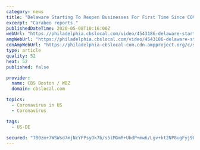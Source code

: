 ```yaml
---
category: news
title: "Delaware Starting To Reopen Businesses For First Time Since COVID-19 Outbreak"
excerpt: "Carabeo reports."
publishedDateTime: 2020-05-08T10:16:00Z
webUrl: "https://philadelphia.cbslocal.com/video/4543186-delaware-starting-to-reopen-businesses-for-first-time-since-covid-19-outbreak/"
ampWebUrl: "https://philadelphia.cbslocal.com/video/4543186-delaware-starting-to-reopen-businesses-for-first-time-since-covid-19-outbreak/amp/"
cdnAmpWebUrl: "https://philadelphia-cbslocal-com.cdn.ampproject.org/c/s/philadelphia.cbslocal.com/video/4543186-delaware-starting-to-reopen-businesses-for-first-time-since-covid-19-outbreak/amp/"
type: article
quality: 52
heat: 52
published: false

provider:
  name: CBS Boston / WBZ
  domain: cbslocal.com

topics:
  - Coronavirus in US
  - Coronavirus

tags:
  - US-DE

secured: "7B0zm+7WSWsd7mjNcYPPsyOk7b/s5lMGmR+UbdP+mw6/Lgv+kt2NP8ugFyj90tp7KlBwF9JgqbFpfBSrAFTsuTXxzsJvf1c+jB7UfmaRawQZHOb/FKopzQhnljUU/dUaoVqiYHa+RTbfTJVwg7ibhKiRCBgW4q1vJd405LCf26mlnTlJcPtk34lvaMANidi33khL/TOOt8ttq3kneYRYUr6PQghgOPivB+qObID+9vWux50kNQ+CX0oPxvnNb7LcOiCwmKKRfP6Suse0Gyp49wNmL/sk7cu1ZHFnar9vmJG/8yUztqMhb8Jor92qHu71lgqCq0l2gD+RP3M3+712cPnf/a5pJO1RdEAhjDfBIXB7XBvkvaEUl3aixnSvc3WF1TPlL/gMcDFN1XFC9x8XtFCboz79b1bjiHnCHRP1LJ/WztpG6CQdAikZVIo6fP8+eMLfvrm0LuoXr3YBUiTk6DaETtT3YXf9tyjw1hUe0DE=;Eopv2pcPNT1/2rBmAgHqRQ=="
---
```


